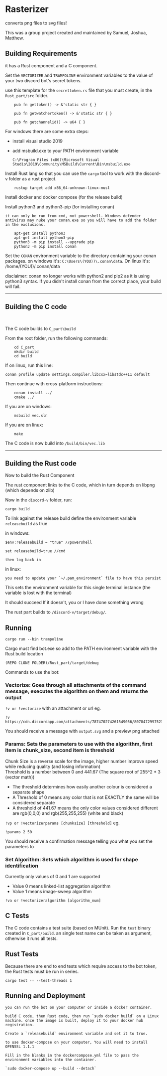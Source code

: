 # Rasterizer
converts png files to svg files!

This was a group project created and maintained by Samuel, Joshua, Matthew.

## Building Requirements

it has a Rust component and a C component.

Set the `VECTORIZER` and `TRAMPOLINE` environment variables to the value of your two discord bot's secret tokens.

use this template for the `secrettoken.rs` file that you must create, in the `Rust_part/src` folder.

```
    pub fn gettoken() -> &'static str { }

    pub fn getwatchertoken() -> &'static str { }

    pub fn getchannelid() -> u64 { }
```

For windows there are some extra steps:

+ install visual studio 2019

+ add msbuild.exe to your PATH environment variable

    `C:\Program Files (x86)\Microsoft Visual Studio\2019\Community\MSBuild\Current\Bin\msbuild.exe`


Install Rust lang so that you can use the `cargo` tool to work with the discord-v folder as a rust project.  

```
    rustup target add x86_64-unknown-linux-musl
```

Install docker and docker compose (for the release build)

Install python3 and python3-pip (for installing conan)

    it can only be run from cmd, not powershell. Windows defender antivirus may nuke your conan.exe so you will have to add the folder in the exclusions.

```
    apt-get install python3
    apt-get install python3-pip
    python3 -m pip install --upgrade pip
    python3 -m pip install conan
```

Set the `CONAN` environment variable to the directory containing your conan packages. on windows it's: `C:\Users\(YOU))\.conan\data`. On linux it's: /home/(YOU))/.conan/data

disclaimer: conan no longer works with python2 and pip2 as it is using python3 syntax. If you didn't install conan from the correct place, your build will fail.

  
---

## Building the C code
<br>

The C code builds to `C_part\build`

From the root folder, run the following commands:

```
    cd C_part
    mkdir build
    cd build
```

If on linux, run this line:

```
conan profile update settings.compiler.libcxx=libstdc++11 default
```

Then continue with cross-platform instructions:

```
    conan install ../
    cmake ../
```

If you are on windows:

```
    msbuild vec.sln
```

If you are on linux: 

```
    make
```

The C code is now build into `/build/bin/vec.lib`

---
  
## Building the Rust code

Now to build the Rust Component  

The rust component links to the C code, which in turn depends on libpng (which depends on zlib)

Now in the `discord-v` folder, run:

    cargo build

To link against the release build define the environment variable `releasebuild` as true

in windows:

    $env:releasebuild = "true" //powershell

    set releasebuild=true //cmd

    then log back in

in linux:

    you need to update your `~/.pam_environment` file to have this persist

This sets the environment variable for this single terminal instance (the variable is lost with the terminal)

It should succeed
If it doesn't, you or I have done something wrong


The rust part builds to `/discord-v/target/debug/`.

## Running

`cargo run --bin trampoline`

Cargo must find bot.exe so add to the PATH environment variable with the Rust build location

`(REPO CLONE FOLDER)/Rust_part/target/debug`

Commands to use the bot:
### Vectorize: Goes through all attachments of the command message, executes the algorithm on them and returns the output  
`!v or !vectorize` with an attachment or url eg.  

    !v https://cdn.discordapp.com/attachments/787470274261549056/807847299752394773/ginormous.png  

You should receive a message with `output.svg` and a preview png attached
  
### Params: Sets the parameters to use with the algorithm, first item is chunk_size, second item is threshold  
Chunk Size is a reverse scale for the image, higher number improve speed while reducing quality (and losing information)  
Threshold is a number between 0 and 441.67 (The square root of 255^2 * 3 (vector math))  
- The threshold determines how easily another colour is considered a separate shape  
- A Threshold of 0 means any color that is not EXACTLY the same will be considered separate  
- A threshold of 441.67 means the only color values considered different are rgb(0,0,0) and rgb(255,255,255) (white and black)  

`!vp or !vectorizerparams [chunksize] [threshold]` eg. 

    !params 2 50  
You should receive a confirmation message telling you what you set the parameters to  
  
### Set Algorithm: Sets which algorithm is used for shape identification  
Currently only values of 0 and 1 are supported  
- Value 0 means linked-list aggregation algorithm  
- Value 1 means image-sweep algorithm  

`!va or !vectorizeralgorithm [algorithm_num]`

## C Tests

The C code contains a test suite (based on MUnit). Run the `test` binary created in `C_part/build`. an single test name can be taken as argument, otherwise it runs all tests.

## Rust Tests

Because there are end to end tests which require access to the bot token, the Rust tests must be run in series.

```
cargo test -- --test-threads 1
```

## Running and Deployment
    you can run the bot on your computer or inside a docker container.
    
    build C code, then Rust code, then run `sudo docker build` on a Linux machine. once the image is built, deploy it to your docker hub registration.

    Create a `releasebuild` environment variable and set it to true.

    to use docker-compose on your computer, You will need to install OPENSSL 1.1.1

    Fill in the blanks in the dockercompose.yml file to pass the environment variables into the container.

    `sudo docker-compose up --build --detach`

    
